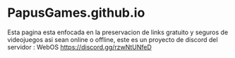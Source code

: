 # PapusGames.github.io
Esta pagina esta enfocada en la preservacion de links gratuito y seguros de videojuegos asi sean online o offline, este es un proyecto de discord del servidor : WebOS https://discord.gg/rzwNtUNfeD
